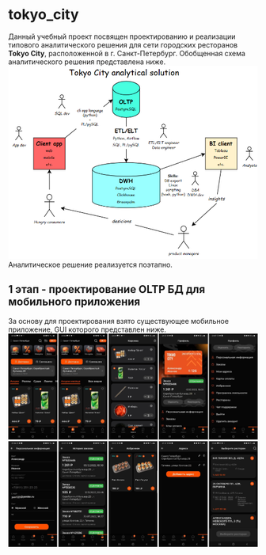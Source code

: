 # tokyo_city
Данный учебный проект посвящен проектированию и реализации типового аналитического решения для сети 
городских ресторанов **Tokyo City**, расположенной в г. Санкт-Петербург.
Обобщенная схема аналитического решения представлена ниже.
![schema](https://github.com/alex97iv/tokyo_city/blob/main/tokyo_city_analytical_solution.png)
Аналитическое решение реализуется поэтапно.
## 1 этап - проектирование OLTP БД для мобильного приложения
За основу для проектирования взято существующее мобильное приложение,
GUI которого представлен ниже.
![mobile_app_gui_1](https://github.com/alex97iv/tokyo_city/blob/main/gui_1.png)
![mobile_app_gui_2](https://github.com/alex97iv/tokyo_city/blob/main/gui_2.png)

